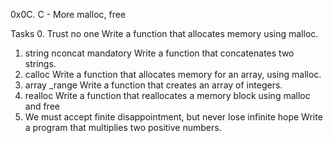 0x0C. C - More malloc, free

Tasks
0. Trust no one
Write a function that allocates memory using malloc.
1. string nconcat
mandatory
Write a function that concatenates two strings.
2. calloc
Write a function that allocates memory for an array, using malloc.
3. array _range
Write a function that creates an array of integers.
4. realloc
Write a function that reallocates a memory block using malloc and free
5. We must accept finite disappointment, but never lose infinite hope
Write a program that multiplies two positive numbers.
